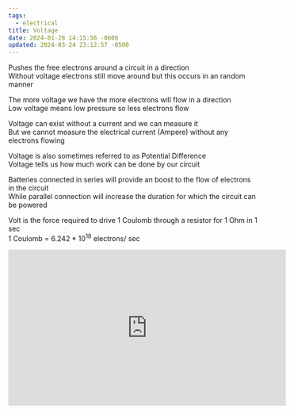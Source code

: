 ```yaml
---
tags:
  - electrical
title: Voltage
date: 2024-01-28 14:15:56 -0600
updated: 2024-03-24 23:12:57 -0500
---
```


Pushes the free electrons around a circuit in a direction  
Without voltage electrons still move around but this occurs in an random manner

The more voltage we have the more electrons will flow in a direction  
Low voltage means low pressure so less electrons flow

Voltage can exist without a current and we can measure it  
But we cannot measure the electrical current (Ampere) without any electrons flowing

Voltage is also sometimes referred to as Potential Difference  
Voltage tells us how much work can be done by our circuit

Batteries connected in series will provide an boost to the flow of electrons in the circuit  
While parallel connection will increase the duration for which the circuit can be powered 

Volt is the force required to drive 1 Coulomb through a resistor for 1 Ohm in 1 sec  
1 Coulomb = 6.242 * $10^{18}$ electrons/ sec

<iframe width="560" height="315" src="https://www.youtube-nocookie.com/embed/w82aSjLuD_8?si=qvt9s1XkHixqkgoS" title="YouTube video player" frameborder="0" allow="accelerometer; autoplay; clipboard-write; encrypted-media; gyroscope; picture-in-picture; web-share" referrerpolicy="strict-origin-when-cross-origin" allowfullscreen></iframe>
